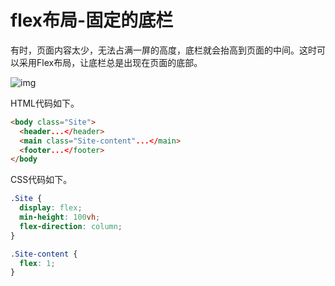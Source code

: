 # flex布局-固定的底栏

有时，页面内容太少，无法占满一屏的高度，底栏就会抬高到页面的中间。这时可以采用Flex布局，让底栏总是出现在页面的底部。

![img](https://abelsun-1256449468.cos.ap-beijing.myqcloud.com/image/bg2015071326.png)

HTML代码如下。

 ```html
 <body class="Site">
   <header...</header>
   <main class="Site-content"...</main>
   <footer...</footer>
 </body
 ```

CSS代码如下。

 ```css
 .Site {
   display: flex;
   min-height: 100vh;
   flex-direction: column;
 }
 
 .Site-content {
   flex: 1;
 }
 ```
